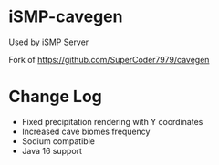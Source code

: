 # iSMP-cavegen
Used by iSMP Server

Fork of https://github.com/SuperCoder7979/cavegen

# Change Log
- Fixed precipitation rendering with Y coordinates
- Increased cave biomes frequency
- Sodium compatible
- Java 16 support

